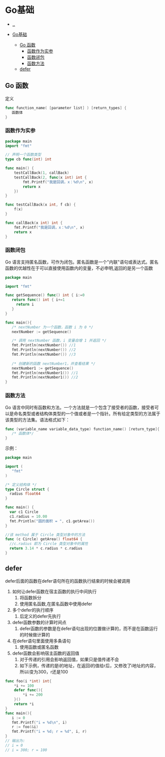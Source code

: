 # Go基础

- [..](catalog.md)

- [Go基础](#go基础)
  - [Go 函数](#go-函数)
    - [函数作为实参](#函数作为实参)
    - [函数闭包](#函数闭包)
    - [函数方法](#函数方法)
  - [defer](#defer)

## Go 函数

定义

```go
func function_name( [parameter list] ) [return_types] {
   函数体
}
```

### 函数作为实参

```go
package main
import "fmt"

// 声明一个函数类型
type cb func(int) int

func main() {
    testCallBack(1, callBack)
    testCallBack(2, func(x int) int {
        fmt.Printf("我是回调，x：%d\n", x)
        return x
    })
}

func testCallBack(x int, f cb) {
    f(x)
}

func callBack(x int) int {
    fmt.Printf("我是回调，x：%d\n", x)
    return x
}
```

### 函数闭包

Go 语言支持匿名函数，可作为闭包。匿名函数是一个"内联"语句或表达式。匿名函数的优越性在于可以直接使用函数内的变量，不必申明,返回的是另一个函数

```go
package main

import "fmt"

func getSequence() func() int { i:=0
   return func() int { i+=1
     return i  
   }
}

func main(){
   /* nextNumber 为一个函数，函数 i 为 0 */
   nextNumber := getSequence()  

   /* 调用 nextNumber 函数，i 变量自增 1 并返回 */
   fmt.Println(nextNumber()) //1
   fmt.Println(nextNumber()) //2
   fmt.Println(nextNumber()) //3
   
   /* 创建新的函数 nextNumber1，并查看结果 */
   nextNumber1 := getSequence()  
   fmt.Println(nextNumber1()) //1
   fmt.Println(nextNumber1()) //2
}
```

### 函数方法

Go 语言中同时有函数和方法。一个方法就是一个包含了接受者的函数，接受者可以是命名类型或者结构体类型的一个值或者是一个指针。所有给定类型的方法属于该类型的方法集。语法格式如下：

```go
func (variable_name variable_data_type) function_name() [return_type]{
   /* 函数体*/
}
```

示例：

```go
package main

import (
   "fmt"  
)

/* 定义结构体 */
type Circle struct {
  radius float64
}

func main() {
  var c1 Circle
  c1.radius = 10.00
  fmt.Println("圆的面积 = ", c1.getArea())
}

//该 method 属于 Circle 类型对象中的方法
func (c Circle) getArea() float64 {
  //c.radius 即为 Circle 类型对象中的属性
  return 3.14 * c.radius * c.radius
}
```

## defer

defer后面的函数在defer语句所在的函数执行结束的时候会被调用

1. 如何让defer函数在宿主函数的执行中间执行
   1. 将函数拆分
   2. 使用匿名函数,在匿名函数中使用defer
2. 多个defer的执行顺序
   1. 后定义的defer先执行
3. defer函数参数的计算时间点
   1. defer函数的参数是在defer语句出现的位置做计算的，而不是在函数运行的时候做计算的
4. 在defer语句里面使用多条语句
   1. 使用函数或匿名函数
5. defer函数会影响宿主函数的返回值
   1. 对于传递的引用会影响返回值，如果只是值传递不会
   2. 如下示例，传递的是i的地址，在返回i的值给r后，又修改了i地址的内容，所以i变为300，r还是100
```go
func foo(i *int) int{
    *i += 100
    defer func(){
        *i += 200
    }()
    return *i
}
func main(){
   i := 0
   fmt.Printf("i = %d\n", i)
   r := foo(&i)
   fmt.Printf("i = %d; r = %d", i, r)
}
// 输出为:
// i = 0
// i = 300; r = 100
```
